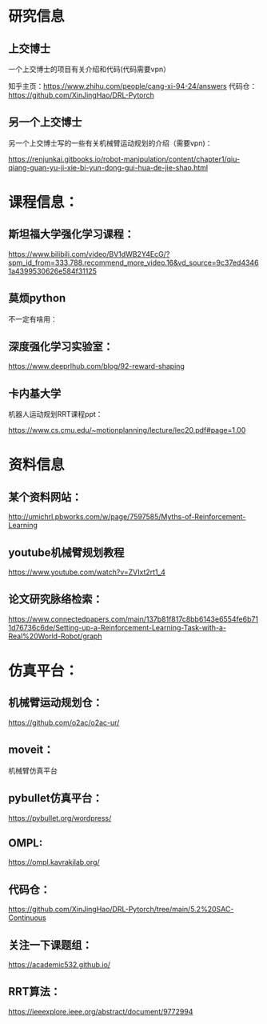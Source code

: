 # 研究信息

## 上交博士

一个上交博士的项目有关介绍和代码(代码需要vpn）

知乎主页：https://www.zhihu.com/people/cang-xi-94-24/answers
代码仓：https://github.com/XinJingHao/DRL-Pytorch

## 另一个上交博士

另一个上交博士写的一些有关机械臂运动规划的介绍（需要vpn)：

https://renjunkai.gitbooks.io/robot-manipulation/content/chapter1/qiu-qiang-guan-yu-ji-xie-bi-yun-dong-gui-hua-de-jie-shao.html

# 课程信息：

## 斯坦福大学强化学习课程：

https://www.bilibili.com/video/BV1dWB2Y4EcG/?spm_id_from=333.788.recommend_more_video.16&vd_source=9c37ed43461a4399530626e584f31125

## 莫烦python

不一定有啥用：

## 深度强化学习实验室：

https://www.deeprlhub.com/blog/92-reward-shaping

## 卡内基大学

机器人运动规划RRT课程ppt：

https://www.cs.cmu.edu/~motionplanning/lecture/lec20.pdf#page=1.00

# 资料信息

## 某个资料网站：

http://umichrl.pbworks.com/w/page/7597585/Myths-of-Reinforcement-Learning

## youtube机械臂规划教程

https://www.youtube.com/watch?v=ZVIxt2rt1_4

## 论文研究脉络检索：

https://www.connectedpapers.com/main/137b81f817c8bb6143e6554fe6b711d76736c6de/Setting-up-a-Reinforcement-Learning-Task-with-a-Real%20World-Robot/graph

# 仿真平台：

## 机械臂运动规划仓：

https://github.com/o2ac/o2ac-ur/

## moveit：

机械臂仿真平台

## pybullet仿真平台：

https://pybullet.org/wordpress/

## OMPL:

https://ompl.kavrakilab.org/

## 代码仓：

https://github.com/XinJingHao/DRL-Pytorch/tree/main/5.2%20SAC-Continuous

## 关注一下课题组：

https://academic532.github.io/

## RRT算法：

https://ieeexplore.ieee.org/abstract/document/9772994

